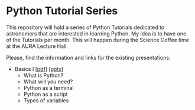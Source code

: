 # Python Tutorial Series

This repository will hold a series of Python Tutorials dedicated to astronomers that are interested in learning Python. My idea is to have one of the Tutorials per month. This will happen during the Science Coffee time at the AURA Lecture Hall. 

Please, find the information and links for the existing presentations:

- Basics I [[pdf]]() [[pptx]](https://github.com/b1quint/Python-Tutorial-Series/blob/master/Presentations/Python%20Bootcamp%20-%20Basics%20I%20.pptx)
  - What is Python?
  - What will you need?
  - Python as a terminal
  - Python as a script
  - Types of variables
